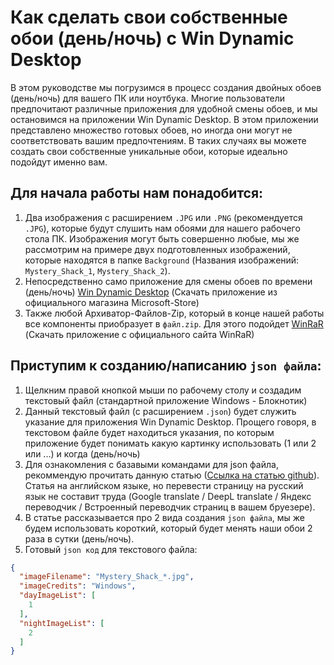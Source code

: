 # Как сделать свои собственные обои (день/ночь) с Win Dynamic Desktop
В этом руководстве мы погрузимся в процесс создания двойных обоев (день/ночь) для вашего ПК или ноутбука. Многие пользователи предпочитают различные приложения для удобной смены обоев, и мы остановимся на приложении Win Dynamic Desktop. В этом приложении представлено множество готовых обоев, но иногда они могут не соответствовать вашим предпочтениям. В таких случаях вы можете создать свои собственные уникальные обои, которые идеально подойдут именно вам.

## Для начала работы нам понадобится:
1. Два изображения с расширением `.JPG` или `.PNG` (рекомендуется `.JPG`), которые будут слушить нам обоями для нашего рабочего стола ПК. Изображения могут быть совершенно любые, мы же рассмотрим на примере двух подготовленных изображений, которые находятся в папке `Background` (Названия изображений: `Mystery_Shack_1`, `Mystery_Shack_2`).
2. Непосредственно само приложение для смены обоев по времени (день/ночь) [Win Dynamic Desktop](https://apps.microsoft.com/detail/9NM8N7DQ3Z5F?hl=neutral&gl=RU&ocid=pdpshare) (Скачать приложение из официального магазина Microsoft-Store)
3. Также любой Архиватор-Файлов-Zip, который в конце нашей работы все компоненты приобразует в `файл.zip`. Для этого подойдет [WinRaR](https://www.win-rar.com/) (Скачать приложение с официального сайта WinRaR)

## Приступим к созданию/написанию `json файла`:
1. Щелкним правой кнопкой мыши по рабочему столу и создадим текстовый файл (стандартной приложение Windows - Блокнотик)
2. Данный текстовый файл (с расширением `.json`) будет служить указание для приложения Win Dynamic Desktop. Прощего говоря, в текстовом файле будет находиться указания, по которым приложение будет понимать какую картинку использовать (1 или 2 или ...) и когда (день/ночь)
3. Для ознакомления с базавыми командами для json файла, рекоммендую прочитать данную статью ([Ссылка на статью github](https://github.com/t1m0thyj/WinDynamicDesktop/wiki/Creating-custom-themes)). Статья на английском языке, но перевести страницу на русский язык не составит труда (Google translate / DeepL translate / Яндекс переводчик / Встроенный переводчик страниц в вашем бруезере).
4. В статье рассказывается про 2 вида создания `json файла`, мы же будем использовать короткий, который будет менять наши обои 2 раза в сутки (день/ночь).
5. Готовый `json код` для текстового файла:
```json
{
  "imageFilename": "Mystery_Shack_*.jpg",
  "imageCredits": "Windows",
  "dayImageList": [
    1
  ],
  "nightImageList": [
    2
  ]
}
```
